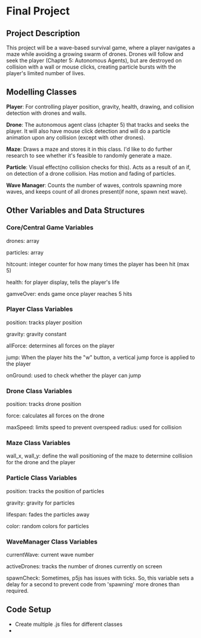 # Final Project

## Project Description
This project will be a wave-based survival game, where a player navigates a maze while avoiding a growing swarm of drones. Drones will follow and seek the player (Chapter 5: Autonomous Agents), but are destroyed on collision with a wall or mouse clicks, creating particle bursts with the player's limited number of lives.

## Modelling Classes
**Player**: For controlling player position, gravity, health, drawing, and collision detection with drones and walls.

**Drone**: The autonomous agent class (chapter 5) that tracks and seeks the player. It will also have mouse click detection and will do a particle animation upon any collision (except with other drones).

**Maze**: Draws a maze and stores it in this class. I'd like to do further research to see whether it's feasible to randomly generate a maze. 

**Particle**: Visual effect(no collision checks for this). Acts as a result of an if, on detection of a drone collision. Has motion and fading of particles.

**Wave Manager**: Counts the number of waves, controls spawning more waves, and keeps count of all drones present(if none, spawn next wave).

## Other Variables and Data Structures
### Core/Central Game Variables
drones: array

particles: array

hitcount: integer counter for how many times the player has been hit (max 5)

health: for player display, tells the player's life

gamveOver: ends game once player reaches 5 hits

### Player Class Variables
position: tracks player position

gravity: gravity constant

allForce: determines all forces on the player

jump: When the player hits the "w" button, a vertical jump force is applied to the player

onGround: used to check whether the player can jump

### Drone Class Variables
position: tracks drone position

force: calculates all forces on the drone

maxSpeed: limits speed to prevent overspeed
radius: used for collision

### Maze Class Variables
wall_x, wall_y: define the wall positioning of the maze to determine collision for the drone and the player

### Particle Class Variables
position: tracks the position of particles

gravity: gravity for particles

lifespan: fades the particles away

color: random colors for particles

### WaveManager Class Variables
currentWave: current wave number

activeDrones: tracks the number of drones currently on screen

spawnCheck: Sometimes, p5js has issues with ticks. So, this variable sets a delay for a second to prevent code from 'spawning' more drones than required.

## Code Setup
* Create multiple .js files for different classes
* 
